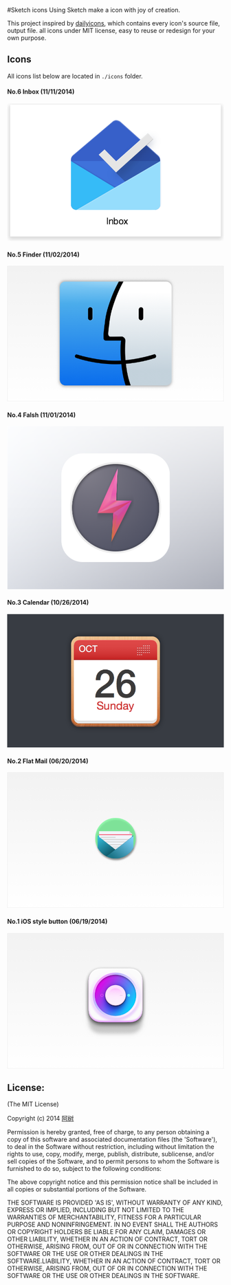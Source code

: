 #Sketch icons
Using Sketch make a icon with joy of creation. 

This project inspired by [dailyicons](https://github.com/turingou/dailyicons), which contains every icon's source file, output file. all icons under MIT license, easy to reuse or redesign for your own purpose.

## Icons

All icons list below are located in `./icons` folder.
#### No.6 Inbox (11/11/2014)

![Finder](./icons/inbox/inbox.png)

#### No.5 Finder (11/02/2014)

![Finder](./icons/finder/Finder.png)

#### No.4 Falsh (11/01/2014)

![Flash](./icons/flash/Flash.png)

#### No.3 Calendar (10/26/2014)

![Calendar](./icons/calendar/Calendar.png)

#### No.2 Flat Mail (06/20/2014)

![Flat Mail](./icons/flat-mail/mail-banner.png)

#### No.1 iOS style button (06/19/2014)

![iOS style button](./icons/ios-style-button/button-banner.png)

License:
-------------------
(The MIT License)

Copyright (c) 2014 [阿树](http://aaaaaashu.me/) 

Permission is hereby granted, free of charge, to any person obtaining
a copy of this software and associated documentation files (the
'Software'), to deal in the Software without restriction, including
without limitation the rights to use, copy, modify, merge, publish,
distribute, sublicense, and/or sell copies of the Software, and to
permit persons to whom the Software is furnished to do so, subject to
the following conditions:

The above copyright notice and this permission notice shall be
included in all copies or substantial portions of the Software.

THE SOFTWARE IS PROVIDED 'AS IS', WITHOUT WARRANTY OF ANY KIND,
EXPRESS OR IMPLIED, INCLUDING BUT NOT LIMITED TO THE WARRANTIES OF
MERCHANTABILITY, FITNESS FOR A PARTICULAR PURPOSE AND NONINFRINGEMENT.
IN NO EVENT SHALL THE AUTHORS OR COPYRIGHT HOLDERS BE LIABLE FOR ANY
CLAIM, DAMAGES OR OTHER LIABILITY, WHETHER IN AN ACTION OF CONTRACT,
TORT OR OTHERWISE, ARISING FROM, OUT OF OR IN CONNECTION WITH THE
SOFTWARE OR THE USE OR OTHER DEALINGS IN THE SOFTWARE.LIABILITY, WHETHER IN AN ACTION OF CONTRACT, TORT OR OTHERWISE, ARISING FROM,
OUT OF OR IN CONNECTION WITH THE SOFTWARE OR THE USE OR OTHER DEALINGS IN THE
SOFTWARE.
